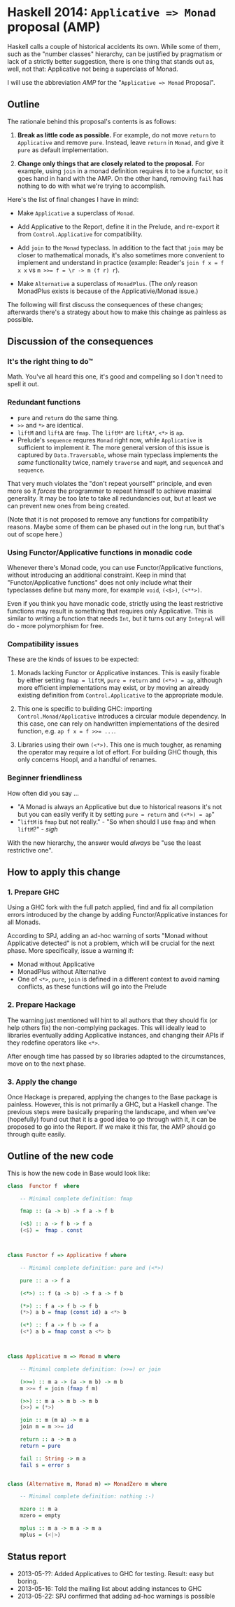 Haskell 2014: `Applicative => Monad` proposal (AMP)
===================================================

Haskell calls a couple of historical accidents its own. While some of them, such as the "number classes" hierarchy, can be justified by pragmatism or lack of a strictly better suggestion, there is one thing that stands out as, well, not that: Applicative not being a superclass of Monad.

I will use the abbreviation *AMP* for the "`Applicative => Monad` Proposal".






Outline
-------

The rationale behind this proposal's contents is as follows:

1. **Break as little code as possible.** For example, do not move `return` to `Applicative` and remove `pure`. Instead, leave `return` in `Monad`, and give it `pure` as default implementation.

2. **Change only things that are closely related to the proposal.** For example, using `join` in a monad definition requires it to be a functor, so it goes hand in hand with the AMP. On the other hand, removing `fail` has nothing to do with what we're trying to accomplish.

Here's the list of final changes I have in mind:

- Make `Applicative` a superclass of `Monad`.

- Add Applicative to the Report, define it in the Prelude, and re-export it from `Control.Applicative` for compatibility.

- Add `join` to the `Monad` typeclass. In addition to the fact that `join` may be closer to mathematical monads, it's also sometimes more convenient to implement and understand in practice (example: Reader's `join f x = f x x` vs `m >>= f = \r -> m (f r) r`).

- Make `Alternative` a superclass of `MonadPlus`. (The *only* reason MonadPlus exists is because of the Applicativie/Monad issue.)

The following will first discuss the consequences of these changes; afterwards there's a strategy about how to make this chainge as painless as possible.







Discussion of the consequences
------------------------------



### It's the right thing to do™

Math. You've all heard this one, it's good and compelling so I don't need to spell it out.



### Redundant functions

- `pure` and `return` do the same thing.
- `>>` and `*>` are identical.
- `liftM` and `liftA` are `fmap`. The `liftM*` are `liftA*`, `<*>` is `ap`.
- Prelude's `sequence` requres `Monad` right now, while `Applicative` is sufficient to implement it. The more general version of this issue is captured by `Data.Traversable`, whose main typeclass implements the *same* functionality twice, namely `traverse` and `mapM`, and `sequenceA` and `sequence`.

That very much violates the "don't repeat yourself" principle, and even more so it *forces* the programmer to repeat himself to achieve maximal generality. It may be too late to take all redundancies out, but at least we can prevent new ones from being created.

(Note that it is not proposed to remove any functions for compatibility reasons. Maybe some of them can be phased out in the long run, but that's out of scope here.)



### Using Functor/Applicative functions in monadic code

Whenever there's Monad code, you can use Functor/Applicative functions, without introducing an additional constraint. Keep in mind that "Functor/Applicative functions" does not only include what their typeclasses define but many more, for example `void`, `(<$>)`, `(<**>)`.

Even if you think you have monadic code, strictly using the least restrictive functions may result in something that requires only Applicative. This is similar to writing a function that needs `Int`, but it turns out any `Integral` will do - more polymorphism for free.



### Compatibility issues

These are the kinds of issues to be expected:

1. Monads lacking Functor or Applicative instances. This is easily fixable by either setting `fmap = liftM`, `pure = return` and `(<*>) = ap`, although more efficient implementations may exist, or by moving an already existing definition from `Control.Applicative` to the appropriate module.

2. This one is specific to building GHC: importing `Control.Monad/Applicative` introduces a circular module dependency. In this case, one can rely on handwritten implementations of the desired function, e.g. `ap f x = f >>= ...`.

3. Libraries using their own `(<*>)`. This one is much tougher, as renaming the operator may require a lot of effort. For building GHC though, this only concerns Hoopl, and a handful of renames.



### Beginner friendliness

How often did you say ...

- "A Monad is always an Applicative but due to historical reasons it's not but you can easily verify it by setting `pure = return` and `(<*>) = ap`"
- "`liftM` is `fmap` but not really." - "So when should I use `fmap` and when `liftM`?" - *sigh*

With the new hierarchy, the answer would *always* be "use the least restrictive one".




How to apply this change
------------------------


### 1. Prepare GHC

Using a GHC fork with the full patch applied, find and fix all compilation errors introduced by the change by adding Functor/Applicative instances for all Monads.

According to SPJ, adding an ad-hoc warning of sorts "Monad without Applicative detected" is not a problem, which will be crucial for the next phase. More specifically, issue a warning if:

- Monad without Applicative
- MonadPlus without Alternative
- One of `<*>`, `pure`, `join` is defined in a different context to avoid naming conflicts, as these functions will go into the Prelude


### 2. Prepare Hackage

The warning just mentioned will hint to all authors that they should fix (or help others fix) the non-complying packages. This will ideally lead to libraries eventually adding Applicative instances, and changing their APIs if they redefine operators like `<*>`.

After enough time has passed by so libraries adapted to the circumstances, move on to the next phase.


### 3. Apply the change

Once Hackage is prepared, applying the changes to the Base package is painless. However, this is not primarily a GHC, but a Haskell change. The previous steps were basically preparing the landscape, and when we've (hopefully) found out that it is a good idea to go through with it, it can be proposed to go into the Report. If we make it this far, the AMP should go through quite easily.









Outline of the new code
-----------------------

This is how the new code in Base would look like:


```haskell
class  Functor f  where

    -- Minimal complete definition: fmap

    fmap :: (a -> b) -> f a -> f b

    (<$) :: a -> f b -> f a
    (<$) =  fmap . const



class Functor f => Applicative f where

    -- Minimal complete definition: pure and (<*>)

    pure :: a -> f a

    (<*>) :: f (a -> b) -> f a -> f b

    (*>) :: f a -> f b -> f b
    (*>) a b = fmap (const id) a <*> b

    (<*) :: f a -> f b -> f a
    (<*) a b = fmap const a <*> b



class Applicative m => Monad m where

    -- Minimal complete definition: (>>=) or join

    (>>=) :: m a -> (a -> m b) -> m b
    m >>= f = join (fmap f m)

    (>>) :: m a -> m b -> m b
    (>>) = (*>)

    join :: m (m a) -> m a
    join m = m >>= id

    return :: a -> m a
    return = pure

    fail :: String -> m a
    fail s = error s


class (Alternative m, Monad m) => MonadZero m where

    -- Minimal complete definition: nothing :-)

    mzero :: m a
    mzero = empty

    mplus :: m a -> m a -> m a
    mplus = (<|>)
```




Status report
-------------

- 2013-05-??: Added Applicatives to GHC for testing. Result: easy but boring.
- 2013-05-16: Told the mailing list about adding instances to GHC
- 2013-05-22: SPJ confirmed that adding ad-hoc warnings is possible
